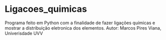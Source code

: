 # Ligacoes_quimicas
Programa feito em Python com a finalidade de fazer ligações químicas e mostrar a distribuição eletronica dos elementos. Autor: Marcos Pires Viana, Univerisdade UVV
